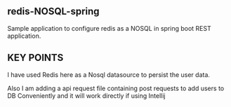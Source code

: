 ## redis-NOSQL-spring
Sample application to configure redis as a NOSQL in spring boot REST application.

## KEY POINTS
I have used Redis here as a Nosql datasource to persist the user data.

Also I am adding a api request file containing post requests to add users to DB Conveniently and it will work directly if using Intellij